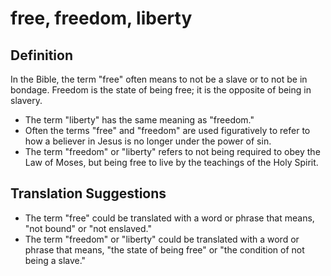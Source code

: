 # free, freedom, liberty

## Definition

In the Bible, the term "free" often means to not be a slave or to not be in bondage. Freedom is the state of being free; it is the opposite of being in slavery.

* The term "liberty" has the same meaning as "freedom."
* Often the terms "free" and "freedom" are used figuratively to refer to how a believer in Jesus is no longer under the power of sin.
* The term "freedom" or "liberty" refers to not being required to obey the Law of Moses, but being free to live by the teachings of the Holy Spirit.


## Translation Suggestions



* The term "free" could be translated with a word or phrase that means, "not bound" or "not enslaved."
* The term "freedom" or "liberty" could be translated with a word or phrase that means, "the state of being free" or "the condition of not being a slave."